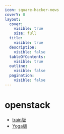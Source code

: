 ```yaml
---
icon: square-hacker-news
coverY: 0
layout:
  cover:
    visible: true
    size: full
  title:
    visible: true
  description:
    visible: false
  tableOfContents:
    visible: true
  outline:
    visible: false
  pagination:
    visible: false
---
```


# openstack

* [train版](openstack-train.md)
* [Yoga版](opestackyban-ovs-wang-luo-+ceph-hou-duan-ji-cheng-xiang-mu.md)

